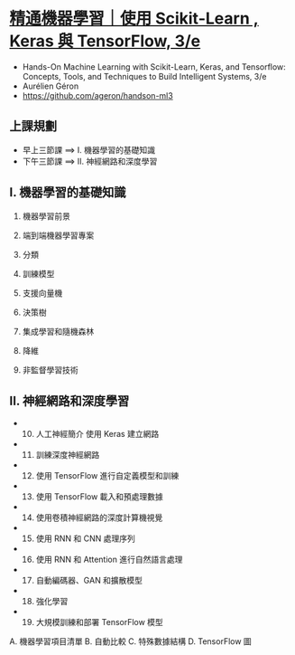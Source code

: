 # [精通機器學習｜使用 Scikit-Learn , Keras 與 TensorFlow, 3/e](https://www.tenlong.com.tw/products/9786263246676?list_name=srh) 
- Hands-On Machine Learning with Scikit-Learn, Keras, and Tensorflow: Concepts, Tools, and Techniques to Build Intelligent Systems, 3/e
- Aurélien Géron
- https://github.com/ageron/handson-ml3

## 上課規劃
- 早上三節課 ==> I. 機器學習的基礎知識
- 下午三節課 ==> II. 神經網路和深度學習
## I. 機器學習的基礎知識

1. 機器學習前景

2. 端到端機器學習專案

3. 分類

4. 訓練模型

5. 支援向量機

6. 決策樹

7. 集成學習和隨機森林

8. 降維

9. 非監督學習技術

## II. 神經網路和深度學習
- 10. 人工神經簡介 使用 Keras 建立網路
- 11. 訓練深度神經網路
- 12. 使用 TensorFlow 進行自定義模型和訓練
- 13. 使用 TensorFlow 載入和預處理數據
- 14. 使用卷積神經網路的深度計算機視覺
- 15. 使用 RNN 和 CNN 處理序列
- 16. 使用 RNN 和 Attention 進行自然語言處理
- 17. 自動編碼器、GAN 和擴散模型
- 18. 強化學習
- 19. 大規模訓練和部署 TensorFlow 模型

A. 機器學習項目清單
B. 自動比較
C. 特殊數據結構
D. TensorFlow 圖
